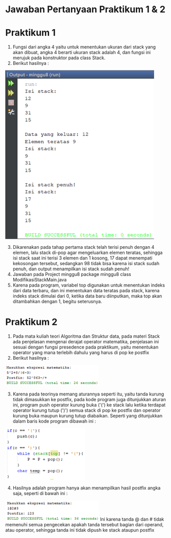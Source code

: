 # Jawaban Pertanyaan Praktikum 1 & 2

# Praktikum 1
1. Fungsi dari angka 4 yaitu untuk menentukan ukuran dari stack yang akan dibuat, angka 4 berarti ukuran stack adalah 4, dan fungsi ini merujuk pada konstruktor pada class Stack.
2. Berikut hasilnya :
<img src = 2.png>

3. Dikarenakan pada tahap pertama stack telah terisi penuh dengan 4 elemen, lalu stack di-pop agar mengeluarkan elemen teratas, sehingga isi stack saat ini terisi 3 elemen dan 1 kosong, 17 dapat menempati kekosongan tersebut, sedangkan 98 tidak bisa karena isi stack sudah penuh, dan output menampilkan isi stack sudah penuh!
4. Jawaban pada Project minggu8 package minggu8 class ModifikasiStackMain.java
5. Karena pada program, variabel top digunakan untuk menentukan indeks dari data terbaru, dan ini menentukan data teratas pada stack, karena indeks stack dimulai dari 0, ketika data baru diinputkan, maka top akan ditambahkan dengan 1, begitu seterusnya.

# Praktikum 2
1. Pada mata kuliah teori Algoritma dan Struktur data, pada materi Stack ada penjelasan mengenai derajat operator matematika, penjelasan ini sesuai dengan fungsi presedence pada praktikum, yaitu menentukan operator yang mana terlebih dahulu yang harus di pop ke postfix
2. Berikut hasilnya :
<img src = 2_1.png>

3. Karena pada teorinya memang aturannya seperti itu, yaitu tanda kurung tidak dimasukkan ke postfix, pada kode program juga ditunjukkan aturan ini, program push operator kurung buka ('(') ke stack lalu ketika terdapat operator kurung tutup (')') semua stack di pop ke postfix dan operator kurung buka maupun kurung tutup diabaikan. Seperti yang ditunjukkan dalam  baris kode program dibawah ini :
<img src = 3.png>

4. Hasilnya adalah program hanya akan menampilkan hasil postfix angka saja, seperti di bawah ini :
<img src = 4.png>  
Ini karena tanda @ dan # tidak memenuhi semua pengecekan apakah tanda tersebut bagian dari operand, atau operator, sehingga tanda ini tidak dipush ke stack ataupun postfix